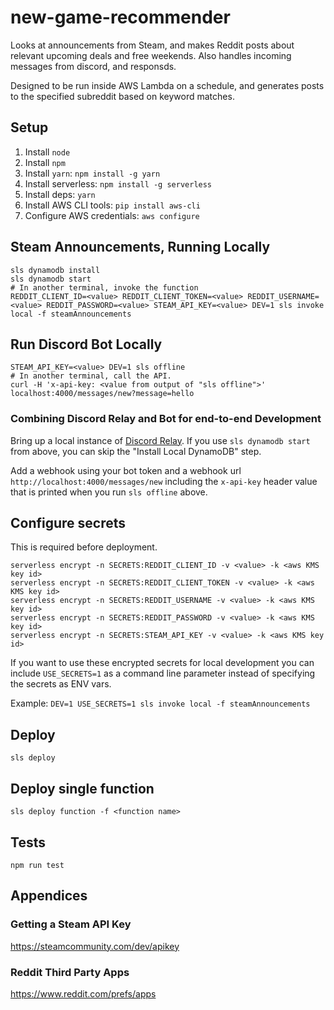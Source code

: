 # new-game-recommender
Looks at announcements from Steam, and makes Reddit posts about relevant upcoming deals and free weekends.
Also handles incoming messages from discord, and responsds.

Designed to be run inside AWS Lambda on a schedule, and generates posts to the specified subreddit based on keyword matches.

## Setup

1. Install `node`
1. Install `npm`
1. Install `yarn`: `npm install -g yarn` 
1. Install serverless: `npm install -g serverless`
1. Install deps: `yarn`
1. Install AWS CLI tools: `pip install aws-cli`
1. Configure AWS credentials: `aws configure`

## Steam Announcements, Running Locally

```
sls dynamodb install
sls dynamodb start
# In another terminal, invoke the function
REDDIT_CLIENT_ID=<value> REDDIT_CLIENT_TOKEN=<value> REDDIT_USERNAME=<value> REDDIT_PASSWORD=<value> STEAM_API_KEY=<value> DEV=1 sls invoke local -f steamAnnouncements
```

## Run Discord Bot Locally

```
STEAM_API_KEY=<value> DEV=1 sls offline
# In another terminal, call the API.
curl -H 'x-api-key: <value from output of "sls offline">' localhost:4000/messages/new?message=hello
```

### Combining Discord Relay and Bot for end-to-end Development

Bring up a local instance of [Discord Relay](https://github.com/jmoseley/discord-relay).
If you use `sls dynamodb start` from above, you can skip the "Install Local DynamoDB" step.

Add a webhook using your bot token and a webhook url `http://localhost:4000/messages/new`
including the `x-api-key` header value that is printed when you run `sls offline` above.

## Configure secrets

This is required before deployment.

```
serverless encrypt -n SECRETS:REDDIT_CLIENT_ID -v <value> -k <aws KMS key id>
serverless encrypt -n SECRETS:REDDIT_CLIENT_TOKEN -v <value> -k <aws KMS key id>
serverless encrypt -n SECRETS:REDDIT_USERNAME -v <value> -k <aws KMS key id>
serverless encrypt -n SECRETS:REDDIT_PASSWORD -v <value> -k <aws KMS key id>
serverless encrypt -n SECRETS:STEAM_API_KEY -v <value> -k <aws KMS key id>
```

If you want to use these encrypted secrets for local development you can include
`USE_SECRETS=1` as a command line parameter instead of specifying the secrets as
ENV vars.

Example: `DEV=1 USE_SECRETS=1 sls invoke local -f steamAnnouncements`

## Deploy

```
sls deploy
```

## Deploy single function

```
sls deploy function -f <function name>
```

## Tests

```
npm run test
```

## Appendices

### Getting a Steam API Key

https://steamcommunity.com/dev/apikey

### Reddit Third Party Apps

https://www.reddit.com/prefs/apps
